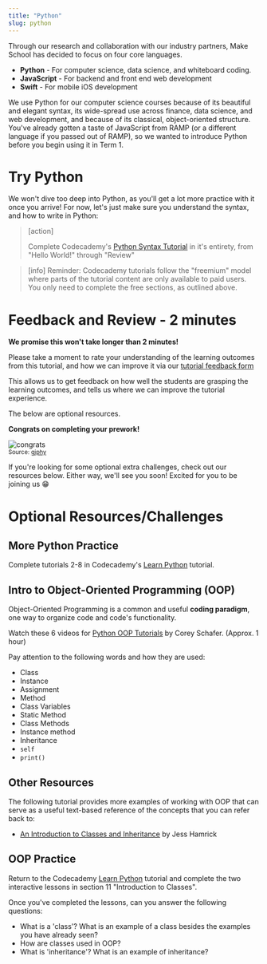 ```yaml
---
title: "Python"
slug: python
---
```


Through our research and collaboration with our industry partners, Make School has decided to focus on four core languages.

* **Python** - For computer science, data science, and whiteboard coding.
* **JavaScript** - For backend and front end web development
* **Swift** - For mobile iOS development

We use Python for our computer science courses because of its beautiful and elegant syntax, its wide-spread use across finance, data science, and web development, and because of its classical, object-oriented structure. You've already gotten a taste of JavaScript from RAMP (or a different language if you passed out of RAMP), so we wanted to introduce Python before you begin using it in Term 1.

# Try Python

We won't dive too deep into Python, as you'll get a lot more practice with it once you arrive! For now, let's just make sure you understand the syntax, and how to write in Python:

> [action]
>
> Complete Codecademy's [Python Syntax Tutorial](https://www.codecademy.com/learn/learn-python/modules/learn-python-python-syntax-u-6) in it's entirety, from "Hello World!" through "Review"

<!-- -->

> [info]
Reminder: Codecademy tutorials follow the "freemium" model where parts of the tutorial content are only available to paid users. You only need to complete the free sections, as outlined above.

# Feedback and Review - 2 minutes

**We promise this won't take longer than 2 minutes!**

Please take a moment to rate your understanding of the learning outcomes from this tutorial, and how we can improve it via our [tutorial feedback form](LINK_TO_YOUR_FORM)

This allows us to get feedback on how well the students are grasping the learning outcomes, and tells us where we can improve the tutorial experience.

 The below are optional resources.

 **Congrats on completing your prework!**

 ![congrats](https://media.giphy.com/media/rY93u9tQbybks/giphy.gif)
 <br/> <sub>Source: [giphy](https://giphy.com/gifs/great-dicaprio-leonardo-rY93u9tQbybks)</sub>

 If you're looking for some optional extra challenges, check out our resources below. Either way, we'll see you soon! Excited for you to be joining us 😁

# Optional Resources/Challenges

## More Python Practice

Complete tutorials 2-8 in Codecademy's [Learn Python](https://www.codecademy.com/learn/learn-python/) tutorial.

## Intro to Object-Oriented Programming (OOP)

Object-Oriented Programming is a common and useful **coding paradigm**, one way to organize code and code's functionality.

Watch these 6 videos for [Python OOP Tutorials](https://www.youtube.com/watch?v=ZDa-Z5JzLYM&list=PL-osiE80TeTsqhIuOqKhwlXsIBIdSeYtc) by Corey Schafer. (Approx. 1 hour)

Pay attention to the following words and how they are used:

* Class
* Instance
* Assignment
* Method
* Class Variables
* Static Method
* Class Methods
* Instance method
* Inheritance
* `self`
* `print()`


## Other Resources

The following tutorial provides more examples of working with OOP that can serve as a useful text-based reference of the concepts that you can refer back to:

* [An Introduction to Classes and Inheritance](http://www.jesshamrick.com/2011/05/18/an-introduction-to-classes-and-inheritance-in-python/) by Jess Hamrick

## OOP Practice

Return to the Codecademy [Learn Python](https://www.codecademy.com/learn/learn-python) tutorial and complete the two interactive lessons in section 11 "Introduction to Classes".

Once you've completed the lessons, can you answer the following questions:

* What is a 'class'? What is an example of a class besides the examples you have already seen?
* How are classes used in OOP?
* What is 'inheritance'? What is an example of inheritance?
